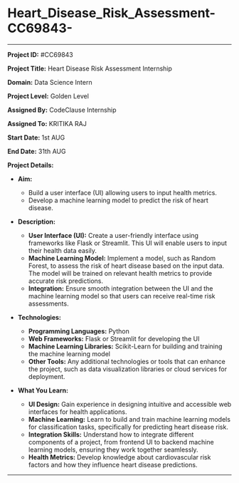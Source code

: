 # Heart_Disease_Risk_Assessment-CC69843-

---

**Project ID:** #CC69843

**Project Title:** Heart Disease Risk Assessment Internship

**Domain:** Data Science Intern

**Project Level:** Golden Level

**Assigned By:** CodeClause Internship

**Assigned To:** KRITIKA RAJ

**Start Date:** 1st AUG

**End Date:** 31th AUG 

**Project Details:**

- **Aim:** 
  - Build a user interface (UI) allowing users to input health metrics.
  - Develop a machine learning model to predict the risk of heart disease.

- **Description:** 
  - **User Interface (UI):** Create a user-friendly interface using frameworks like Flask or Streamlit. This UI will enable users to input their health data easily.
  - **Machine Learning Model:** Implement a model, such as Random Forest, to assess the risk of heart disease based on the input data. The model will be trained on relevant health metrics to provide accurate risk predictions.
  - **Integration:** Ensure smooth integration between the UI and the machine learning model so that users can receive real-time risk assessments.

- **Technologies:** 
  - **Programming Languages:** Python
  - **Web Frameworks:** Flask or Streamlit for developing the UI
  - **Machine Learning Libraries:** Scikit-Learn for building and training the machine learning model
  - **Other Tools:** Any additional technologies or tools that can enhance the project, such as data visualization libraries or cloud services for deployment.

- **What You Learn:** 
  - **UI Design:** Gain experience in designing intuitive and accessible web interfaces for health applications.
  - **Machine Learning:** Learn to build and train machine learning models for classification tasks, specifically for predicting heart disease risk.
  - **Integration Skills:** Understand how to integrate different components of a project, from frontend UI to backend machine learning models, ensuring they work together seamlessly.
  - **Health Metrics:** Develop knowledge about cardiovascular risk factors and how they influence heart disease predictions.

---
